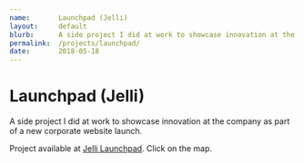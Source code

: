 ```yaml
---
name:       Launchpad (Jelli)
layout:     default
blurb:      A side project I did at work to showcase innovation at the company as part of a new corporate website launch.
permalink:  /projects/launchpad/
date:       2018-05-18
---
```


# Launchpad (Jelli)

A side project I did at work to showcase innovation at the company as part of a new corporate website launch.

Project available at [Jelli Launchpad](https://www.jelli.com/launchpad/). Click on the map.
